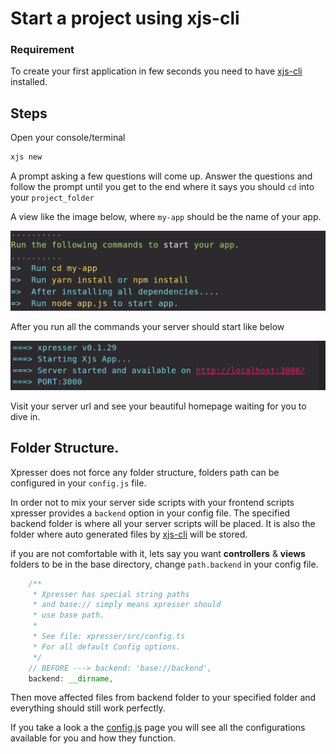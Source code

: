 # Start a project using xjs-cli

### Requirement
To create your first application in few seconds you need to have [xjs-cli](./xjs-cli.md) installed.

## Steps
Open your console/terminal
```sh
xjs new
```

A prompt asking a few questions will come up.
Answer the questions and follow the prompt until you get to the end where it says you should `cd` into your `project_folder` 

A view like the image below, where `my-app` should be the name of your app.


![alt text](./images/cli/xjs-new.png#console)

After you run all the commands your server should start like below

![alt text](./images/cli/xpresser-started.png#console)

Visit your server url and see your beautiful homepage waiting for you to dive in.

## Folder Structure.
Xpresser does not force any folder structure, folders path can be configured in your `config.js` file.

In order not to mix your server side scripts with your frontend scripts xpresser provides a `backend` option in your config file.
The specified backend folder is where all your server scripts will be placed. It is also the folder where auto generated files by [xjs-cli](./xjs-cli.md) will be stored.

if you are not comfortable with it, lets say you want **controllers** & **views** folders to be in the base directory, change `path.backend` in your config file.

```javascript
    /**
     * Xpresser has special string paths
     * and base:// simply means xpresser should
     * use base path.
     *
     * See file: xpresser/src/config.ts
     * For all default Config options.
     */
    // BEFORE ---> backend: 'base://backend',
    backend: __dirname,
```

Then move affected files from backend folder to your specified folder and everything should still work perfectly.

If you take a look a the [config.js](./configuration/default.md) page you will see all the configurations available for you and how they function.



<Pagination/>

